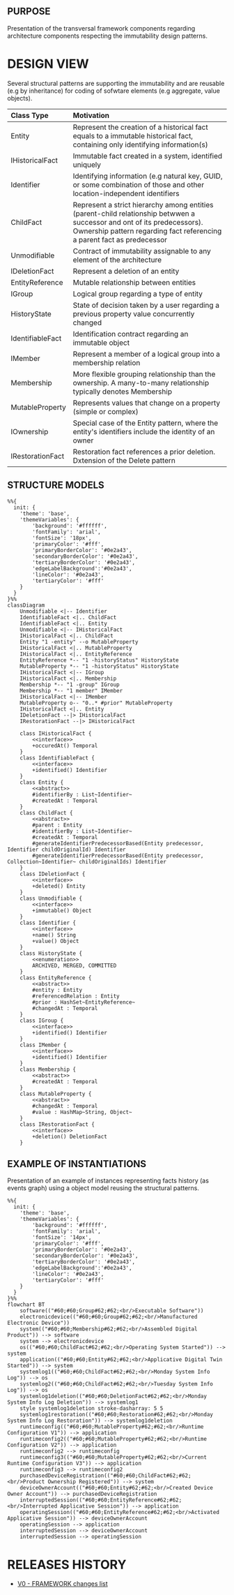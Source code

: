 ## PURPOSE
Presentation of the transversal framework components regarding architecture components respecting the immutability design patterns.

# DESIGN VIEW
Several structural patterns are supporting the immutability and are reusable (e.g by inheritance) for coding of sofwtare elements (e.g aggregate, value objects).

|Class Type|Motivation|
| :-- | :-- |
|Entity|Represent the creation of a historical fact equals to a immutable historical fact, containing only identifying information(s)|
|IHistoricalFact|Immutable fact created in a system, identified uniquely|
|Identifier|Identifying information (e.g natural key, GUID, or some combination of those and other location-independent identifiers|
|ChildFact|Represent a strict hierarchy among entities (parent-child relationship betwwen a successor and ont of its predecessors). Ownership pattern regarding fact referencing a parent fact as predecessor|
|Unmodifiable|Contract of immutability assignable to any element of the architecture|
|IDeletionFact|Represent a deletion of an entity|
|EntityReference|Mutable relationship between entities|
|IGroup|Logical group regarding a type of entity|
|HistoryState|State of decision taken by a user regarding a previous property value concurrently changed|
|IdentifiableFact|Identification contract regarding an immutable object|
|IMember|Represent a member of a logical group into a membership relation|
|Membership|More flexible grouping relationship than the ownership. A many-to-many relationship typically denotes Membership|
|MutableProperty|Represents values that change on a property (simple or complex)|
|IOwnership|Special case of the Entity pattern, where the entity's identifiers include the identity of an owner|
|IRestorationFact|Restoration fact references a prior deletion. Dxtension of the Delete pattern|

## STRUCTURE MODELS

```mermaid
%%{
  init: {
    'theme': 'base',
    'themeVariables': {
        'background': '#ffffff',
        'fontFamily': 'arial',
        'fontSize': '18px',
        'primaryColor': '#fff',
        'primaryBorderColor': '#0e2a43',
        'secondaryBorderColor': '#0e2a43',
        'tertiaryBorderColor': '#0e2a43',
        'edgeLabelBackground':'#0e2a43',
        'lineColor': '#0e2a43',
        'tertiaryColor': '#fff'
    }
  }
}%%
classDiagram
    Unmodifiable <|-- Identifier
    IdentifiableFact <|.. ChildFact
    IdentifiableFact <|.. Entity
    Unmodifiable <|-- IHistoricalFact
    IHistoricalFact <|.. ChildFact
    Entity "1 -entity" --o MutableProperty
    IHistoricalFact <|.. MutableProperty
    IHistoricalFact <|.. EntityReference
    EntityReference *-- "1 -historyStatus" HistoryState
    MutableProperty *-- "1 -historyStatus" HistoryState
    IHistoricalFact <|-- IGroup
    IHistoricalFact <|.. Membership
    Membership *-- "1 -group" IGroup
    Membership *-- "1 member" IMember
    IHistoricalFact <|-- IMember
    MutableProperty o-- "0..* #prior" MutableProperty
    IHistoricalFact <|.. Entity
    IDeletionFact --|> IHistoricalFact
    IRestorationFact --|> IHistoricalFact

    class IHistoricalFact {
        <<interface>>
        +occuredAt() Temporal
    }
    class IdentifiableFact {
        <<interface>>
        +identified() Identifier
    }
    class Entity {
        <<abstract>>
        #identifierBy : List~Identifier~
        #createdAt : Temporal
    }
    class ChildFact {
        <<abstract>>
        #parent : Entity
        #identifierBy : List~Identifier~
        #createdAt : Temporal
        #generateIdentifierPredecessorBased(Entity predecessor, Identifier childOriginalId) Identifier
        #generateIdentifierPredecessorBased(Entity predecessor, Collection~Identifier~ childOriginalIds) Identifier
    }
    class IDeletionFact {
        <<interface>>
        +deleted() Entity
    }
    class Unmodifiable {
        <<interface>>
        +immutable() Object
    }
    class Identifier {
        <<interface>>
        +name() String
        +value() Object
    }
    class HistoryState {
        <<enumeration>>
        ARCHIVED, MERGED, COMMITTED
    }
    class EntityReference {
        <<abstract>>
        #entity : Entity
        #referencedRelation : Entity
        #prior : HashSet~EntityReference~
        #changedAt : Temporal
    }
    class IGroup {
        <<interface>>
        +identified() Identifier
    }
    class IMember {
        <<interface>>
        +identified() Identifier
    }
    class Membership {
        <<abstract>>
        #createdAt : Temporal
    }
    class MutableProperty {
        <<abstract>>
        #changedAt : Temporal
        #value : HashMap~String, Object~
    }
    class IRestorationFact {
        <<interface>>
        +deletion() DeletionFact
    }
```

## EXAMPLE OF INSTANTIATIONS
Presentation of an example of instances representing facts history (as events graph) using a object model reusing the structural patterns.
```mermaid
%%{
  init: {
    'theme': 'base',
    'themeVariables': {
        'background': '#ffffff',
        'fontFamily': 'arial',
        'fontSize': '14px',
        'primaryColor': '#fff',
        'primaryBorderColor': '#0e2a43',
        'secondaryBorderColor': '#0e2a43',
        'tertiaryBorderColor': '#0e2a43',
        'edgeLabelBackground':'#0e2a43',
        'lineColor': '#0e2a43',
        'tertiaryColor': '#fff'
    }
  }
}%%
flowchart BT
    software(("#60;#60;Group#62;#62;<br/>Executable Software"))
    electronicdevice(("#60;#60;Group#62;#62;<br/>Manufactured Electronic Device"))
    system(("#60;#60;Membership#62;#62;<br/>Assembled Digital Product")) --> software
    system --> electronicdevice
    os(("#60;#60;ChildFact#62;#62;<br/>Operating System Started")) --> system
    application(("#60;#60;Entity#62;#62;<br/>Applicative Digital Twin Started")) --> system
    systemlog1(("#60;#60;ChildFact#62;#62;<br/>Monday System Info Log")) --> os
    systemlog2(("#60;#60;ChildFact#62;#62;<br/>Tuesday System Info Log")) --> os
    systemlog1deletion(("#60;#60;DeletionFact#62;#62;<br/>Monday System Info Log Deletion")) --> systemlog1
    style systemlog1deletion stroke-dasharray: 5 5
    systemlog1restoration(("#60;#60;Restoration#62;#62;<br/>Monday System Info Log Restoration")) --> systemlog1deletion
    runtimeconfig(("#60;#60;MutableProperty#62;#62;<br/>Runtime Configuration V1")) --> application
    runtimeconfig2(("#60;#60;MutableProperty#62;#62;<br/>Runtime Configuration V2")) --> application
    runtimeconfig2 --> runtimeconfig
    runtimeconfig3(("#60;#60;MutableProperty#62;#62;<br/>Current Runtime Configuration V3")) --> application
    runtimeconfig3 --> runtimeconfig2
    purchasedDeviceRegistration(("#60;#60;ChildFact#62;#62;<br/>Product Ownership Registered")) --> system
    deviceOwnerAccount(("#60;#60;Entity#62;#62;<br/>Created Device Owner Account")) --> purchasedDeviceRegistration
    interruptedSession(("#60;#60;EntityReference#62;#62;<br/>Interrupted Applicative Session")) --> application
    operatingSession(("#60;#60;EntityReference#62;#62;<br/>Activated Applicative Session")) --> deviceOwnerAccount
    operatingSession --> application
    interruptedSession --> deviceOwnerAccount
    interruptedSession --> operatingSession

```

# RELEASES HISTORY
- [V0 - FRAMEWORK changes list](v0-changes.md)
